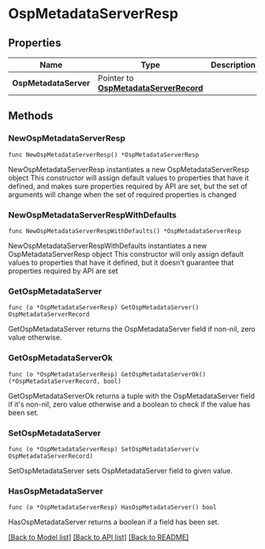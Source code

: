 # OspMetadataServerResp

## Properties

Name | Type | Description | Notes
------------ | ------------- | ------------- | -------------
**OspMetadataServer** | Pointer to [**OspMetadataServerRecord**](OspMetadataServerRecord.md) |  | [optional] 

## Methods

### NewOspMetadataServerResp

`func NewOspMetadataServerResp() *OspMetadataServerResp`

NewOspMetadataServerResp instantiates a new OspMetadataServerResp object
This constructor will assign default values to properties that have it defined,
and makes sure properties required by API are set, but the set of arguments
will change when the set of required properties is changed

### NewOspMetadataServerRespWithDefaults

`func NewOspMetadataServerRespWithDefaults() *OspMetadataServerResp`

NewOspMetadataServerRespWithDefaults instantiates a new OspMetadataServerResp object
This constructor will only assign default values to properties that have it defined,
but it doesn't guarantee that properties required by API are set

### GetOspMetadataServer

`func (o *OspMetadataServerResp) GetOspMetadataServer() OspMetadataServerRecord`

GetOspMetadataServer returns the OspMetadataServer field if non-nil, zero value otherwise.

### GetOspMetadataServerOk

`func (o *OspMetadataServerResp) GetOspMetadataServerOk() (*OspMetadataServerRecord, bool)`

GetOspMetadataServerOk returns a tuple with the OspMetadataServer field if it's non-nil, zero value otherwise
and a boolean to check if the value has been set.

### SetOspMetadataServer

`func (o *OspMetadataServerResp) SetOspMetadataServer(v OspMetadataServerRecord)`

SetOspMetadataServer sets OspMetadataServer field to given value.

### HasOspMetadataServer

`func (o *OspMetadataServerResp) HasOspMetadataServer() bool`

HasOspMetadataServer returns a boolean if a field has been set.


[[Back to Model list]](../README.md#documentation-for-models) [[Back to API list]](../README.md#documentation-for-api-endpoints) [[Back to README]](../README.md)


